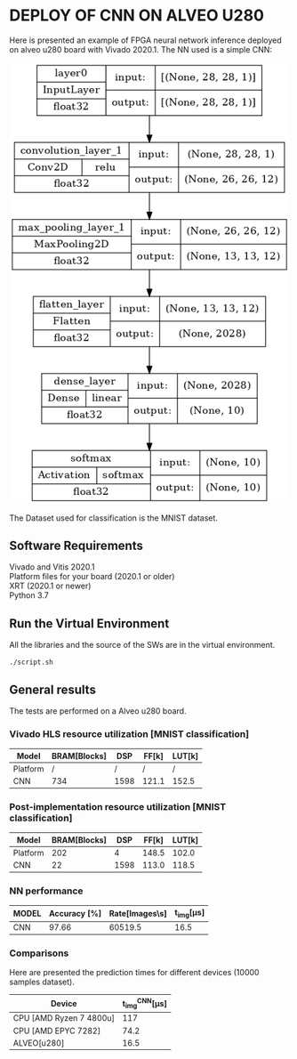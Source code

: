 # DEPLOY OF CNN ON ALVEO U280

Here is presented an example of FPGA neural network inference deployed on alveo u280 board with Vivado 2020.1. The NN used is a simple CNN: 

![CNN](https://github.com/davidecarini/AI_Accelerators_MSc_Thesis/blob/main/images/Keras_model.png)

The Dataset used for classification is the MNIST dataset.
## Software Requirements
Vivado and Vitis 2020.1 <br />
Platform files for your board (2020.1 or older) <br />
XRT (2020.1 or newer) <br />
Python 3.7

## Run the Virtual Environment
All the libraries and the source of the SWs are in the virtual environment.
```
./script.sh
```


## General results

The tests are performed on a Alveo u280 board.  
 
### Vivado HLS resource utilization [MNIST classification]

|Model                |BRAM[Blocks]|DSP|FF[k]|LUT[k]|
|---------------------|------------|---|-----|------|
|Platform             |/           |/  |/    |/     |
|CNN  |734         |1598 |121.1 |152.5 |
 
### Post-implementation resource utilization [MNIST classification]

|Model                |BRAM[Blocks]|DSP|FF[k]|LUT[k]|
|---------------------|------------|---|-----|------|
|Platform             |202         |4  |148.5|102.0 |
|CNN  |22          |1598 |113.0 |118.5  |

### NN performance
  
|MODEL              |Accuracy [\%]|Rate[Images\s]|t<sub>img</sub>[&#956;s]|
|-------------------|-------------|--------------|------------------------|
|CNN                |97.66        |60519.5         |          16.5            |

  
### Comparisons
  
Here are presented the prediction times for different devices (10000 samples dataset).

|Device             |t<sub>img</sub><sup>CNN</sup>[&#956;s]|
|-------------------|--------------------------------------|
|CPU [AMD Ryzen 7 4800u]         |117                                                                   
|CPU [AMD EPYC 7282]       |74.2                             |
|ALVEO[u280]       |16.5                                     |
